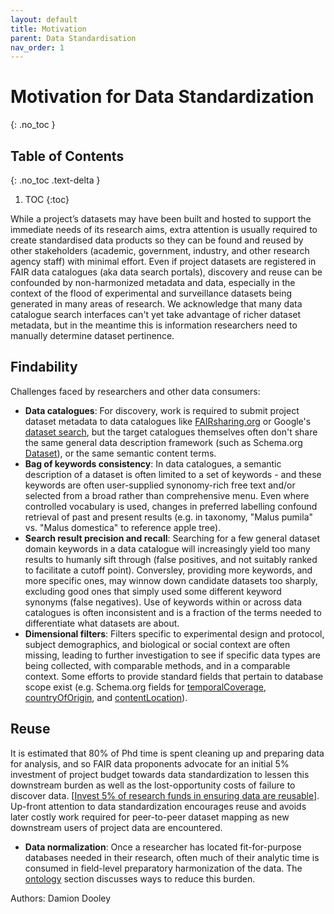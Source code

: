 ```yaml
---
layout: default
title: Motivation
parent: Data Standardisation
nav_order: 1
---
```


# Motivation for Data Standardization
{: .no_toc }

## Table of Contents
{: .no_toc .text-delta }

1. TOC
{:toc}

While a project’s datasets may have been built and hosted to support the immediate needs of its research aims, extra attention is usually required to create standardised data products so they can be found and reused by other stakeholders (academic, government, industry, and other research agency staff) with minimal effort.  Even if project datasets are registered in FAIR data catalogues (aka data search portals), discovery and reuse can be confounded by non-harmonized metadata and data, especially in the context of the flood of experimental and surveillance datasets being generated in many areas of research. We acknowledge that many data catalogue search interfaces can't yet take advantage of richer dataset metadata, but in the meantime this is information researchers need to manually determine dataset pertinence.

## Findability
Challenges faced by researchers and other data consumers:

* **Data catalogues**: For discovery, work is required to submit project dataset metadata to data catalogues like [FAIRsharing.org](https://fairsharing.org/) or Google's [dataset search](https://datasetsearch.research.google.com/), but the target catalogues themselves often don't share the same general data description framework (such as Schema.org [Dataset](https://schema.org/Dataset)), or the same semantic content terms.
* **Bag of keywords consistency**: In data catalogues, a semantic description of a dataset is often limited to a set of keywords - and these keywords are often user-supplied synonomy-rich free text and/or selected from a broad rather than comprehensive menu. Even where controlled vocabulary is used, changes in preferred labelling confound retrieval of past and present results (e.g. in taxonomy, "Malus pumila" vs. "Malus domestica" to reference apple tree).
* **Search result precision and recall**: Searching for a few general dataset domain keywords in a data catalogue will increasingly yield too many results to humanly sift through (false positives, and not suitably ranked to facilitate a cutoff point).  Conversley, providing more keywords, and more specific ones, may winnow down candidate datasets too sharply, excluding good ones that simply used some different keyword synonyms (false negatives).  Use of keywords within or across data catalogues is often inconsistent and is a fraction of the terms needed to differentiate what datasets are about.
* **Dimensional filters**: Filters specific to experimental design and protocol, subject demographics, and biological or social context are often missing, leading to further investigation to see if specific data types are being collected, with comparable methods, and in a comparable context. Some efforts to provide standard fields that pertain to database scope exist (e.g. Schema.org fields for [temporalCoverage](https://schema.org/temporalCoverage), [countryOfOrigin](https://schema.org/countryOfOrigin), and 
[contentLocation](https://schema.org/contentLocation)).

## Reuse
It is estimated that 80% of Phd time is spent cleaning up and preparing data for analysis, and so FAIR data proponents advocate for an initial 5% investment of project budget towards data standardization to lessen this downstream burden as well as the lost-opportunity costs of failure to discover data. [[Invest 5% of research funds in ensuring data are reusable](https://www.nature.com/articles/d41586-020-00505-7)].  Up-front attention to data standardization encourages reuse and avoids later costly work required for peer-to-peer dataset mapping as new downstream users of project data are encountered. 

* **Data normalization**: Once a researcher has located fit-for-purpose databases needed in their research, often much of their analytic time is consumed in field-level preparatory harmonization of the data.  The [ontology](https://github.com/ClimateSmartAgCollab/Documentation-en/blob/main/docs/Data_Standardization/ontology.md) section discusses ways to reduce this burden.

Authors: Damion Dooley
